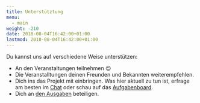 ```yaml
---
title: Unterstütztung
menu:
  - main
weight: -210
date: 2018-08-04T16:42:00+01:00
lastmod: 2018-08-04T16:42:00+01:00
---
```


Du kannst uns auf verschiedene Weise unterstützen:

* An den Veranstaltungen teilnehmen :wink:
* Die Veranstalltungen deinen Freunden und Bekannten weiterempfehlen.
* Dich ins das Projekt mit einbringen. Was hier aktuell zu tun ist, erfrage am besten im [Chat](https://riot.im/app/#/room/#JSinJena:matrix.org) oder schau auf das [Aufgabenboard](https://github.com/orgs/javascript-in-jena/projects/1).
* Dich an [den Ausgaben](https://opencollective.com/javascript-in-jena) beteiligen.
